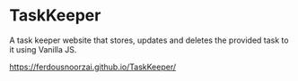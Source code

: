 # TaskKeeper
A task keeper website that stores, updates and deletes the provided task to it using Vanilla JS.

https://ferdousnoorzai.github.io/TaskKeeper/
